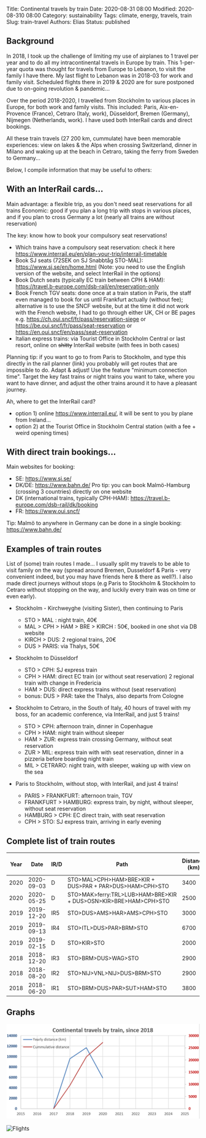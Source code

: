 Title: Continental travels by train
Date: 2020-08-31 08:00
Modified: 2020-08-310 08:00
Category: sustainability
Tags: climate, energy, travels, train
Slug: train-travel
Authors: Elias
Status: published

## Background
In 2018, I took up the challenge of limiting my use of airplanes to 1 travel per year and to do all my intracontinental travels in Europe by train. This 1-per-year quota was thought for travels from Europe to Lebanon, to visit the family I have there. My last flight to Lebanon was in 2018-03 for work and family visit. Scheduled flights there in 2019 & 2020 are for sure postponed due to on-going revolution & pandemic...

Over the period 2018-2020, I travelled from Stockholm to various places in Europe, for both work and family visits. This included: Paris, Aix-en-Provence (France), Cetraro (Italy, work), Düsseldorf, Bremen (Germany), Nijmegen (Netherlands, work). I have used both InterRail cards and direct bookings. 

All these train travels  (27 200 km, cummulate) have been memorable experiences: view on lakes & the Alps when crossing Switzerland, dinner in Milano and waking up at the beach in Cetraro, taking the ferry from Sweden to Germany... 

Below, I compile information that may be useful to others:


## With an InterRail cards... 

Main advantage: a flexible trip, as you don't need seat reservations for all trains
Economic: good if you plan a long trip with stops in various places, and if you plan to cross Germany a lot (nearly all trains are without reservation)

The key: know how to book your compulsory seat reservations!
- Which trains have a compulsory seat reservation: check it here https://www.interrail.eu/en/plan-your-trip/interrail-timetable 
- Book SJ seats (72SEK on SJ Snabbtåg STO-MAL): https://www.sj.se/en/home.html (Note: you need to use the English version of the website, and select InterRail in the options)
- Book Dutch seats (typically EC train between CPH & HAM): https://travel.b-europe.com/dsb-rail/en/reservation-only 
- Book French TGV seats: done once at a train station in Paris, the staff even managed to book for us until Frankfurt actually (without fee); alternative is to use the SNCF website, but at the time it did not work with the French website, I had to go through either UK, CH or BE pages e.g. https://ch.oui.sncf/fr/pass/reservation-siege or https://be.oui.sncf/fr/pass/seat-reservation or https://en.oui.sncf/en/pass/seat-reservation 
- Italian express trains: via Tourist Office in Stockholm Central or last resort, online on ~~shitty~~ InterRail website (with fees in both cases)

Planning tip: if you want to go to from Paris to Stockholm, and type this directly in the rail planner (link) you probably will get routes that are impossible to do. Adapt & adjust! Use the feature "minimum connection time". Target the key fast trains or night trains you want to take, where you want to have dinner, and adjust the other trains around it to have a pleasant journey.

Ah, where to get the InterRail card? 
- option 1) online https://www.interrail.eu/, it will be sent to you by plane from Ireland... 
- option 2) at the Tourist Office in Stockholm Central station (with a fee + weird opening times)

## With direct train bookings...

Main websites for booking:
- SE: https://www.sj.se/
- DK/DE: https://www.bahn.de/ Pro tip: you can book Malmö-Hamburg (crossing 3 countries) directly on one website
- DK (international trains, typically CPH-HAM): https://travel.b-europe.com/dsb-rail/dk/booking 
- FR: https://www.oui.sncf/

Tip: Malmö to anywhere in Germany can be done in a single booking: https://www.bahn.de/


## Examples of train routes

List of (some) train routes I made... I usually split my travels to be able to visit family on the way (spread around Bremen, Dusseldorf & Paris - very convenient indeed, but you may have friends here & there as well?). I also made direct journeys without stops (e.g Paris to Stockholm & Stockholm to Cetraro without stopping on the way, and luckily every train was on time or even early).

- Stockholm - Kirchweyghe (visiting Sister), then continuing to Paris
    - STO > MAL : night train, 40€
    - MAL > CPH > HAM > BRE > KIRCH : 50€, booked in one shot via DB website
    - KIRCH > DUS: 2 regional trains, 20€
    - DUS > PARIS: via Thalys, 50€

- Stockholm to Düsseldorf
    - STO > CPH: SJ express train
    - CPH > HAM: direct EC train (or without seat reservation) 2 regional train with change in Fredericia
    - HAM > DUS: direct express trains without (seat reservation)
    - bonus: DUS > PAR: take the Thalys, also departs from Cologne

- Stockholm to Cetraro, in the South of Italy, 40 hours of travel with my boss, for an academic conference, via InterRail, and just 5 trains!
    - STO > CPH: afternoon train, dinner in Copenhague
    - CPH > HAM: night train without sleeper
    - HAM > ZUR: express train crossing Germany, without seat reservation
    - ZUR > MIL: express train with with seat reservation, dinner in a pizzeria before boarding night train
    - MIL > CETRARO: night train, with sleeper, waking up with view on the sea


- Paris to Stockholm, without stop, with InterRail, and just 4 trains!
    - PARIS > FRANKFURT: afternoon train, TGV
    - FRANKFURT > HAMBURG: express train, by night, without sleeper, without seat reservation
    - HAMBURG > CPH: EC direct train, with seat reservation
    - CPH > STO: SJ express train, arriving in early evening


## Complete list of train routes

| Year | Date       | IR/D | Path                                                              | Distance (km) | Cummulative train travels (km) |
|------|------------|------|-------------------------------------------------------------------|---------------|--------------------------------|
| 2020 | 2020-09-03 | D    | STO>MAL>CPH>HAM>BRE>KIR + DUS>PAR + PAR>DUS>HAM>CPH>STO           | 3400          |          27 200                |
| 2020 | 2020-05-25 | D    | STO>MAK>ferry:TRL>LUB>HAM>BRE>KIR + DUS>OSN>KIR>BRE>HAM>CPH>STO   | 2500          |          23 800                |
| 2019 | 2019-12-20 | IR5  | STO>DUS>AMS>HAR>AMS>CPH>STO                                       | 3000          |          21 300                |
| 2019 | 2019-09-13 | IR4  | STO>ITL>DUS>PAR>BRM>STO                                           | 6700          |          18 300                |
| 2019 | 2019-02-15 | D    | STO>KIR>STO                                                       | 2000          |          11 600                |
| 2018 | 2018-12-20 | IR3  | STO>BRM>DUS>WAG>STO                                               | 2900          |            9 600               |
| 2018 | 2018-08-20 | IR2  | STO>NIJ>VNL>NIJ>DUS>BRM>STO                                       | 2900          |            6 700               |
| 2018 | 2018-06-20 | IR1  | STO>BRM>DUS>PAR>SUT>HAM>STO                                       | 3800          |            3 800               |


## Graphs

![Trains](media/trains.png)

![Flights](media/flights§.png)

